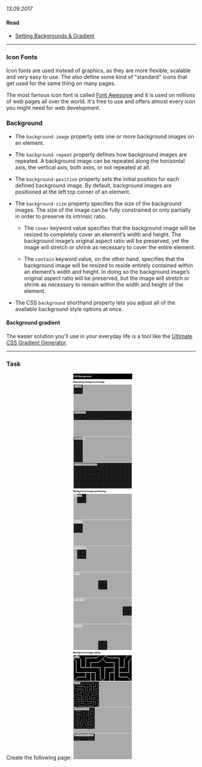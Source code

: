 *13.09.2017*

#### Read
- [Setting Backgrounds & Gradient](http://learn.shayhowe.com/html-css/setting-backgrounds-and-gradients/)
---
### Icon Fonts

Icon fonts are used instead of graphics, as they are more flexible, scalable and very easy to use.
The also define some kind of "standard" icons that get used for the same thing on many pages.

The most famous icon font is called [Font Awesome](http://fontawesome.io/) and it is used on millions of web pages all over the world.
It's free to use and offers almost every icon you might need for web development.


### Background

- The `background-image` property sets one or more background images on an element.

- The `background-repeat` property defines how background images are repeated. A background image can be repeated along the horizontal axis, the vertical axis, both axes, or not repeated at all.

- The `background-position` property sets the initial position for each defined background image. By default, background images are positioned at the left top corner of an element.

- The `background-size` property specifies the size of the background images. The size of the image can be fully constrained or only partially in order to preserve its intrinsic ratio.

  - The `cover` keyword value specifies that the background image will be resized to completely cover an element’s width and height.
  The background image’s original aspect ratio will be preserved, yet the image will stretch or shrink as necessary to cover the entire element.

  - The `contain` keyword value, on the other hand, specifies that the background image will be resized to reside entirely contained within an element’s width and height. In doing so the background image’s original aspect ratio will be preserved, but the image will stretch or shrink as necessary to remain within the width and height of the element.

- The CSS `background` shorthand property lets you adjust all of the available background style options at once.

#### Background gradient
The easier solution you'll use in your everyday life is a tool like the [Ultimate CSS Gradient Generator](http://www.colorzilla.com/gradient-editor/).

---
### Task

Create the following page:
![css task](https://raw.githubusercontent.com/afuh/DCI/master/images/css3.png)
